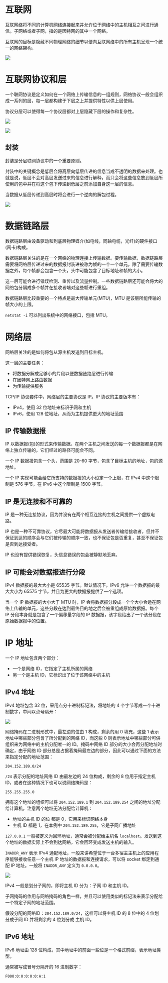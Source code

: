 # 互联网

互联网络将不同的计算机网络连接起来并允许位于网络中的主机相互之间进行通信。子网络或者子网，指的是因特网的其中一个网络。

互联网的目标是隐藏不同物理网络的细节以便向互联网络中的所有主机呈现一个统一的网络架构。

![](./img/internet.png)

# 互联网协议和层

一个联网协议是定义如何在一个网络上传输信息的一组规则，网络协议一般会组织成一系列的层，每一层都构建于下层之上并提供特性以供上层使用。

协议分层可以使得每一个协议层都对上层隐藏下层的操作和复杂性。

![](./img/protocol.png)

![](./img/layer.png)

## 封装

封装是分层联网协议中的一个重要原则。

封装中的关键概念是低层会将高层向低层传递的信息当成不透明的数据来处理。也就是说，低层不会对高层发送过来的信息进行解释，而只会将这些信息放到低层所使用的包中并在将这个包下传递到低层之前添加自身这一层的信息。

当数据从低层传递到高层时将会进行一个逆向的解包过程。

![](./img/pack.png)

# 数据链路层

数据链路层由设备驱动和到底层物理媒介(如电线，同轴电缆，光纤)的硬件接口(网卡)构成。

数据链路层关注的是在一个网络的物理连接上传输数据。要传输数据，数据链路层需要将网络层传递过来的数据报封装进被称为帧的一个一个单元。除了需要传输数据之外，每个帧都会包含一个头，头中可能包含了目标地址和帧的大小。

这一层可能会进行错误检测、重传以及流量控制。一些数据链路层还可能会将大的网络包分隔成多个帧并在接收者端对这些帧进行重组。

数据链路层比较重要的一个特点是最大传输单元(MTU)，MTU 是该层所能传输的帧大小的上限。

`netstat -i` 可以列出系统中的网络接口，包括 MTU。

# 网络层

网络层关注的是如何将包从源主机发送到目标主机。

这一层的主要任务：

- 将数据分解成足够小的片段以便数据链路层进行传输
- 在因特网上路由数据
- 为传输提供服务

TCP/IP 协议套件中，网络层的主要协议是 IP。IP 协议的主要版本有：

- IPv4，使用 32 位地址来标识子网和主机
- IPv6，使用 128 位地址，从而为主机提供更大的地址范围

## IP 传输数据报

IP 以数据报(包)的形式来传输数据。在两个主机之间发送的每一个数据报都是在网络上独立传输的，它们经过的路径可能会不同。

一个 IP 数据报包含一个头，范围是 20-60 字节，包含了目标主机的地址，包的源地址。

一个 IP 实现可能会给它所支持的数据报的大小设定一个上限，在 IPv4 中这个限制是 576 字节，在 IPv6 中这个限制是 1500 字节。

## IP 是无连接和不可靠的

IP 是一种无连接协议，因为并没有在两个相互连接的主机之间提供一个虚拟电路。

IP 也是一种不可靠协议，它尽最大可能将数据报从发送者传输给接收者，但并不保证到达的顺序会与它们被传输的顺序一致，也不保证包是否重复，甚至不保证包是否到达接受者。

IP 也没有提供错误恢复，头信息错误的包会被静默地丢弃。

## IP 可能会对数据报进行分段

IPv4 数据报的最大大小是 65535 字节。默认情况下，IPv6 允许一个数据报的最大大小为 65575 字节，并且为更大的数据报提供了一个选项。

当一个 IP 数据报的大小大于 MTU 时，IP 会将数据报分段成一个个大小合适在网络上传输的单元，这些分段在达到最终目的地之后会被重组成原始数据报。每个 IP 分段本身就是包含了一个偏移量字段的 IP 数据报，该字段给出了一个该分段在原始数据报中的位置。

# IP 地址

一个 IP 地址包含两个部分：

- 一个是网络 ID，它指定了主机所属的网络
- 另一个是主机 ID，它标识出了位于该网络中的主机

## IPv4 地址

IPv4 地址包含 32 位，采用点分十进制标记法，将地址的 4 个字节写成一个十进制数字，中间以点号隔开：

![](./img/IPv4.png)

网络掩码在二进制形式中，最左边的位由 1 构成，剩余的用 0 填充，这些 1 表示地址中哪些部分包含了所分配到的网络 ID，而这些 0 则表示地址中哪些部分可供组织来为网络中的主机分配唯一的 ID。掩码中网络 ID 部分的大小会再分配地址时确定，由于网络 ID 部分总是占据着掩码最左边的部分，因此可以通过下面的方法来指定分配的地址范围：

```
204.152.189.0/24
```

`/24` 表示分配的地址网络 ID 由最左边的 24 位构成，剩余的 8 位用于指定主机 ID，或者在这种情况下也可以说网络掩码是：

```
255.255.255.0
```

拥有这个地址的组织可以将 `204.152.189.1`  到 `204.152.189.254` 之间的地址分配给计算机，注意两个地址无法分配给计算机：

- 地址的主机 ID 的位 都是 0，它用来标识网络本身
- 主机 ID 都是 1，在本例中 `204.152.189.255`，它是子网广播地址

`127.0.0.1` 一般被定义为回环地址，通常会被分配给主机名 `localhost`。发送到这个地址的数据实际上不会到达网络，它会回环变成发送主机的输入。

`INADDR_ANY` 表示 IPv4 通配地址，一般来讲希望位于一台多宿主主机上的应用程序能够接收任意一个主机 IP 地址的数据报和连接请求，可以将 socket 绑定到通配 IP 地址。一般将 `INADDR_ANY` 定义为 `0.0.0.0`。

![](./img/IPv4_2.png)

IPv4 一般是划分子网的，即将主机 ID 分为：子网 ID 和主机 ID。

子网掩码的作用与网络掩码的角色一样，并且可以使用类似的标记法来表示分配给一个特定子网的地址范围。

假设分配的网络ID：`204.152.189.0/24`，这样可以将主机 ID 的 8 位中的 4 位划分成子网 ID 并将剩余的 4 位划分成 主机 ID。

 ## IPv6 地址

IPv6 地址由 128 位构成，其中地址中的前面一些位是一个格式前缀，表示地址类型。

通常被写成冒号分隔开的 16 进制数字：

```
F000:0:0:0:0:0:A:1
```



















































































